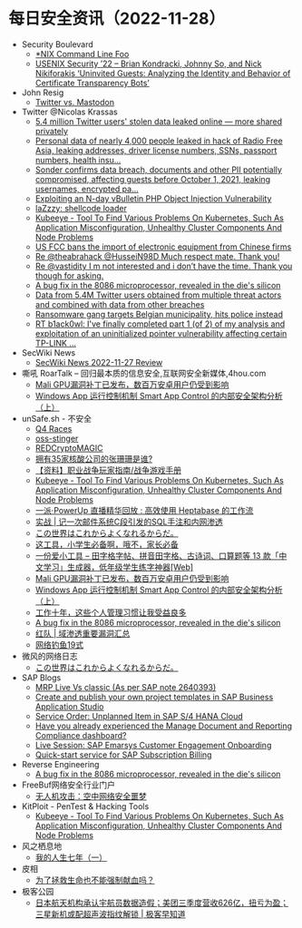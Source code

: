 # 每日安全资讯（2022-11-28）

- Security Boulevard
  - [*NIX Command Line Foo](https://securityboulevard.com/2022/11/nix-command-line-foo/)
  - [USENIX Security ’22 – Brian Kondracki, Johnny So, and Nick Nikiforakis ‘Uninvited Guests: Analyzing the Identity and Behavior of Certificate Transparency Bots’](https://securityboulevard.com/2022/11/usenix-security-22-brian-kondracki-johnny-so-and-nick-nikiforakis-uninvited-guests-analyzing-the-identity-and-behavior-of-certificate-transparency-bots/)
- John Resig
  - [Twitter vs. Mastodon](https://johnresig.com/blog/twitter-mastodon/?utm_source=rss&utm_medium=rss&utm_campaign=twitter-mastodon)
- Twitter @Nicolas Krassas
  - [5.4 million Twitter users' stolen data leaked online — more shared privately](https://twitter.com/Dinosn/status/1596940749937213442)
  - [Personal data of nearly 4,000 people leaked in hack of Radio Free Asia, leaking addresses, driver license numbers, SSNs, passport numbers, health insu...](https://twitter.com/Dinosn/status/1596909955151716352)
  - [Sonder confirms data breach, documents and other PII potentially compromised, affecting guests before October 1, 2021, leaking usernames, encrypted pa...](https://twitter.com/Dinosn/status/1596909880014536704)
  - [Exploiting an N-day vBulletin PHP Object Injection Vulnerability](https://twitter.com/Dinosn/status/1596858008088158209)
  - [laZzzy: shellcode loader](https://twitter.com/Dinosn/status/1596857431522320384)
  - [Kubeeye - Tool To Find Various Problems On Kubernetes, Such As Application Misconfiguration, Unhealthy Cluster Components And Node Problems](https://twitter.com/Dinosn/status/1596857401910886401)
  - [US FCC bans the import of electronic equipment from Chinese firms](https://twitter.com/Dinosn/status/1596857340485304321)
  - [Re @theabrahack @HusseiN98D Much respect mate. Thank you!](https://twitter.com/Dinosn/status/1596762955064176642)
  - [Re @vastidity I m not interested and i don’t have the time. Thank you though for asking.](https://twitter.com/Dinosn/status/1596762838453714944)
  - [A bug fix in the 8086 microprocessor, revealed in the die's silicon](https://twitter.com/Dinosn/status/1596728730759868416)
  - [Data from 5.4M Twitter users obtained from multiple threat actors and combined with data from other breaches](https://twitter.com/Dinosn/status/1596728684215291905)
  - [Ransomware gang targets Belgian municipality, hits police instead](https://twitter.com/Dinosn/status/1596728379717603328)
  - [RT b1ack0wl: I've finally completed part 1 (of 2) of my analysis and exploitation of an uninitialized pointer vulnerability affecting certain TP-LINK ...](https://twitter.com/b1ack0wl/status/1596713511643910145)
- SecWiki News
  - [SecWiki News 2022-11-27 Review](http://www.sec-wiki.com/?2022-11-27)
- 嘶吼 RoarTalk – 回归最本质的信息安全,互联网安全新媒体,4hou.com
  - [Mali GPU漏洞补丁已发布，数百万安卓用户仍受到影响](https://www.4hou.com/posts/MBz1)
  - [Windows App 运行控制机制 Smart App Control 的内部安全架构分析（上）](https://www.4hou.com/posts/EQpK)
- unSafe.sh - 不安全
  - [Q4 Races](https://buaq.net/go-137457.html)
  - [oss-stinger](https://buaq.net/go-137458.html)
  - [REDCryptoMAGIC](https://buaq.net/go-137459.html)
  - [拥有35家核酸公司的张珊珊是谁?](https://buaq.net/go-137449.html)
  - [【资料】职业战争玩家指南/战争游戏手册](https://buaq.net/go-137454.html)
  - [Kubeeye - Tool To Find Various Problems On Kubernetes, Such As Application Misconfiguration, Unhealthy Cluster Components And Node Problems](https://buaq.net/go-137443.html)
  - [一派·PowerUp 直播精华回放 : 高效使用 Heptabase 的工作流](https://buaq.net/go-137438.html)
  - [实战 | 记一次邮件系统C段引发的SQL手注和内网渗透](https://buaq.net/go-137455.html)
  - [この世界はこれからよくなれるからだ。](https://buaq.net/go-137430.html)
  - [这工具，小学生必备啊，哦不，家长必备](https://buaq.net/go-137452.html)
  - [一份爱小工具 – 田字格字帖、拼音田字格、古诗词、口算题等 13 款「中文学习」生成器，低年级学生练字神器[Web]](https://buaq.net/go-137423.html)
  - [Mali GPU漏洞补丁已发布，数百万安卓用户仍受到影响](https://buaq.net/go-137421.html)
  - [Windows App 运行控制机制 Smart App Control 的内部安全架构分析（上）](https://buaq.net/go-137422.html)
  - [工作十年，这些个人管理习惯让我受益良多](https://buaq.net/go-137416.html)
  - [A bug fix in the 8086 microprocessor, revealed in the die's silicon](https://buaq.net/go-137408.html)
  - [红队 | 域渗透重要漏洞汇总](https://buaq.net/go-137417.html)
  - [网络钓鱼19式](https://buaq.net/go-137419.html)
- 微风的网络日志
  - [この世界はこれからよくなれるからだ。](http://leybreeze.com/blog/?p=220051)
- SAP Blogs
  - [MRP Live Vs classic (As per SAP note 2640393)](https://blogs.sap.com/2022/11/27/mrp-live-vs-classic-as-per-sap-note-2640393/)
  - [Create and publish your own project templates in SAP Business Application Studio](https://blogs.sap.com/2022/11/27/create-and-publish-your-own-project-templates-in-sap-business-application-studio/)
  - [Service Order: Unplanned Item in SAP S/4 HANA Cloud](https://blogs.sap.com/2022/11/27/service-order-unplanned-item-in-sap-s-4-hana-cloud/)
  - [Have you already experienced the Manage Document and Reporting Compliance dashboard?](https://blogs.sap.com/2022/11/27/have-you-already-experienced-the-manage-document-and-reporting-compliance-dashboard/)
  - [Live Session: SAP Emarsys Customer Engagement Onboarding](https://blogs.sap.com/2022/11/27/live-session-sap-emarsys-customer-engagement-onboarding/)
  - [Quick-start service for SAP Subscription Billing](https://blogs.sap.com/2022/11/27/quick-start-service-for-sap-subscription-billing/)
- Reverse Engineering
  - [A bug fix in the 8086 microprocessor, revealed in the die's silicon](https://www.reddit.com/r/ReverseEngineering/comments/z5patz/a_bug_fix_in_the_8086_microprocessor_revealed_in/)
- FreeBuf网络安全行业门户
  - [无人机攻击：空中网络安全噩梦](https://www.freebuf.com/articles/paper/350876.html)
- KitPloit - PenTest & Hacking Tools
  - [Kubeeye - Tool To Find Various Problems On Kubernetes, Such As Application Misconfiguration, Unhealthy Cluster Components And Node Problems](http://www.kitploit.com/2022/11/kubeeye-tool-to-find-various-problems.html)
- 风之栖息地
  - [我的人生七年（一）](https://hurricane618.me/2022/11/27/seven-years-of-my-life1/)
- 皮相
  - [为了拯救生命也不能强制献血吗？](https://mp.weixin.qq.com/s?__biz=MzI0NDA5MDYyNA==&mid=2648257026&idx=1&sn=753be1ce1620819cd61e09534b8adcae&chksm=f14e806dc639097b405215140dfac21387a0947f0b592919919a7805c9f896ae2d15256dde20&scene=58&subscene=0#rd)
- 极客公园
  - [日本航天机构承认宇航员数据造假；美团三季度营收626亿，扭亏为盈；三星新机或配超声波指纹解锁 | 极客早知道](https://mp.weixin.qq.com/s?__biz=MTMwNDMwODQ0MQ==&mid=2652974609&idx=1&sn=fe7eefa24d1019408d08f9f4f2472f06&chksm=7e5453a74923dab1a8628572e3c479c57969f46b1f92706b34f35c552ac108b246050e65fdd2&scene=58&subscene=0#rd)
